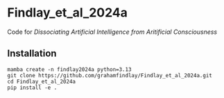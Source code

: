 # Findlay_et_al_2024a
Code for _Dissociating Artificial Intelligence from Aritificial Consciousness_

## Installation

```
mamba create -n findlay2024a python=3.13
git clone https://github.com/grahamfindlay/Findlay_et_al_2024a.git
cd Findlay_et_al_2024a
pip install -e .
```
